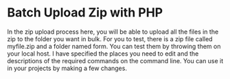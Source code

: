 # Batch Upload Zip with PHP

In the zip upload process here, you will be able to upload all the files in the zip to the folder you want in bulk.
For you to test, there is a zip file called myfile.zip and a folder named form.
You can test them by throwing them on your local host.
I have specified the places you need to edit and the descriptions of the required commands on the command line.
You can use it in your projects by making a few changes.
